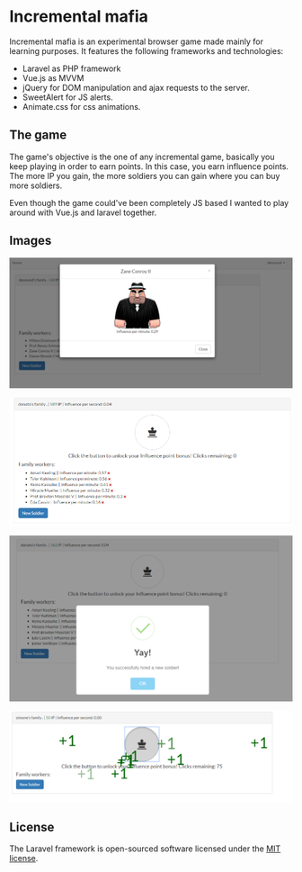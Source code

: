 # Incremental mafia

Incremental mafia is an experimental browser game made mainly for learning purposes. It features the following frameworks and technologies:

* Laravel as PHP framework
* Vue.js as MVVM
* jQuery for DOM manipulation and ajax requests to the server.
* SweetAlert for JS alerts.
* Animate.css for css animations.

## The game

The game's objective is the one of any incremental game, basically you keep playing in order to earn points. In this case, you earn influence points.
The more IP you gain, the more soldiers you can gain where you can buy more soldiers.

Even though the game could've been completely JS based I wanted to play around with Vue.js and laravel together.

## Images

![Gameplay 1](/imagesReadme/1.png)

![Gameplay 2](/imagesReadme/2.png)

![Gameplay 3](/imagesReadme/3.png)

![Gameplay 4](/imagesReadme/4.png)

## License

The Laravel framework is open-sourced software licensed under the [MIT license](http://opensource.org/licenses/MIT).
